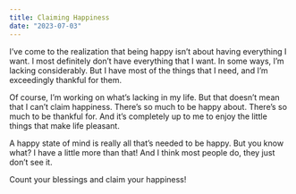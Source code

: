```yaml
---
title: Claiming Happiness
date: "2023-07-03"
---
```


I’ve come to the realization that being happy isn’t about having everything I want.  I most definitely don’t have everything that I want. In some ways, I’m lacking considerably. But I have most of the things that I need, and I’m exceedingly thankful for them.

Of course, I’m working on what’s lacking in my life. But that doesn’t mean that I can’t claim happiness. There’s so much to be happy about. There’s so much to be thankful for. And it’s completely up to me to enjoy the little things that make life pleasant.

A happy state of mind is really all that’s needed to be happy. But you know what? I have a little more than that! And I think most people do, they just don’t see it.

Count your blessings and claim your happiness! 
